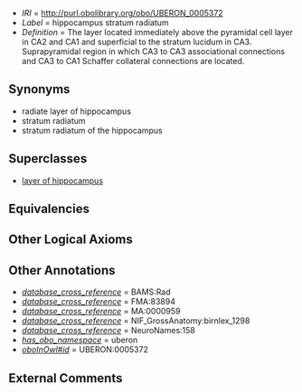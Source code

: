  * *IRI* = http://purl.obolibrary.org/obo/UBERON_0005372
 * *Label* = hippocampus stratum radiatum
 * *Definition* = The layer located immediately above the pyramidal cell layer in CA2 and CA1 and superficial to the stratum lucidum in CA3. Suprapyramidal region in which CA3 to CA3 associational connections and CA3 to CA1 Schaffer collateral connections are located.

## Synonyms

 * radiate layer of hippocampus
 * stratum radiatum
 * stratum radiatum of the hippocampus

## Superclasses

 * [layer of hippocampus](../../UBERON/05/UBERON_0002305.md)

## Equivalencies


## Other Logical Axioms


## Other Annotations

 * *[database_cross_reference](../../ef/oboInOwl#hasDbXref.md)* = BAMS:Rad
 * *[database_cross_reference](../../ef/oboInOwl#hasDbXref.md)* = FMA:83894
 * *[database_cross_reference](../../ef/oboInOwl#hasDbXref.md)* = MA:0000959
 * *[database_cross_reference](../../ef/oboInOwl#hasDbXref.md)* = NIF_GrossAnatomy:birnlex_1298
 * *[database_cross_reference](../../ef/oboInOwl#hasDbXref.md)* = NeuroNames:158
 * *[has_obo_namespace](../../ce/oboInOwl#hasOBONamespace.md)* = uberon
 * *[oboInOwl#id](../../id/oboInOwl#id.md)* = UBERON:0005372

## External Comments

